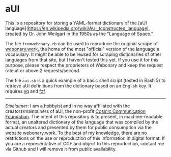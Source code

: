 # aUI

This is a repository for storing a YAML-format dictionary of the [aUI language](https://en.wikipedia.org/wiki/AUI_(constructed_language), created by Dr. John Weilgart in the 1950s as the "Language of Space."

The file `fromwebonary.rb` can be used to reproduce the original scrape of [webonary.work](https://www.webonary.org/aui/overview/foreword/), the home of the most "official" version of the language's vocabulary. It might be able to be reused for scraping dictionaries of other languages from that site, but I haven't tested this yet. If you use it for this purpose, please respect the proprieters of Webonary and keep the request rate at or above 2 requests/second.

The file `aui.sh` is a quick example of a basic shell script (tested in Bash 5) to retrieve aUI definitions from the dictionary based on an English key. It requires [yq](https://mikefarah.github.io/yq/) and [fzf](https://github.com/junegunn/fzf).

---

*Disclaimer*: I am a hobbyist and in no way affiliated with the creators/maintainers of aUI, the non-profit [Cosmic Communication Foundation](https://auilanguage.org/). The intent of this repository is to present, in machine-readable format, an unaltered dictionary of the language that was compiled by the actual creators and presented by them for public consumption via the website webonary.work. To the best of my knowledge, there are no restrictions on the use or reproduction of this information in digital format. If you are a representative of CCF and object to this reproduction, contact me via Github and I will remove it from public availability.
